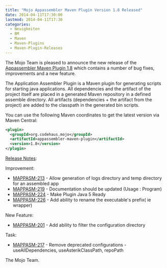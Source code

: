 ```yaml
---
title: "Mojo Appassembler Maven Plugin Version 1.8 Released"
date: 2014-04-11T17:30:00
lastmod: 2014-04-11T17:30
categories:
  - Neuigkeiten
  - BM
  - Maven
  - Maven-Plugins
  - Maven-Plugin-Releases
---
```

The Mojo Team is pleased to announce the new release 
of the [Appassembler Maven Plugin 1.8](http://mojo.codehaus.org/appassembler/appassembler-maven-plugin/)
which contains a number of bug fixes, improvements and a new feature.

The Application Assembler Plugin is a Maven plugin for generating
scripts for starting java applications.
All dependencies and the artifact of the project itself are placed in
a generated Maven repository in a defined assemble directory.
All artifacts (dependencies + the artifact from the project) are added
to the classpath in the generated bin scripts.

You can use the following Maven coordinates to get the latest version via Maven Central:

```xml
<plugin>
  <groupId>org.codehaus.mojo</groupId>
  <artifactId>appassembler-maven-plugin</artifactId>
  <version>1.8</version>
</plugin>
```

<!-- more -->

[Release Notes](https://jira.codehaus.org/secure/ReleaseNote.jspa?projectId=11780&version=19848):

Improvement:

 * [MAPPASM-213](https://issues.apache.org/jira/browse/MAPPASM-213) - Allow generation of logs directory and temp directory for an assembled app
 * [MAPPASM-219](https://issues.apache.org/jira/browse/MAPPASM-219) - Documentation should be updated (Usage : Program)
 * [MAPPASM-224](https://issues.apache.org/jira/browse/MAPPASM-224) - Make Plugin Java 5 Ready
 * [MAPPASM-226](https://issues.apache.org/jira/browse/MAPPASM-226) - Add ability to rename the executable's prefix( ie wrapper)

New Feature:

 * [MAPPASM-201](https://issues.apache.org/jira/browse/MAPPASM-201) - Add ability to filter the configuration directory

Task:

 * [MAPPASM-217](https://issues.apache.org/jira/browse/MAPPASM-217) - Remove deprecated configurations - useAllDependencies, useAsterikClassPath, repoPath


The Mojo Team.

